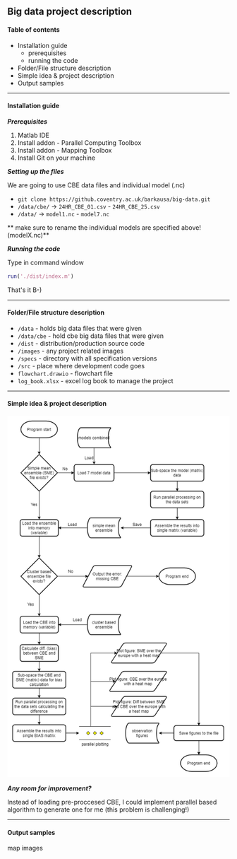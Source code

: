 ## Big data project description

#### Table of contents

-   Installation guide
    -   prerequisites
    -   running the code
-   Folder/File structure description
-   Simple idea & project description
-   Output samples

---

#### Installation guide

**_Prerequisites_**

1. Matlab IDE
2. Install addon - Parallel Computing Toolbox
3. Install addon - Mapping Toolbox
4. Install Git on your machine

**_Setting up the files_**

We are going to use CBE data files and individual model (.nc)

-   `git clone https://github.coventry.ac.uk/barkausa/big-data.git`
-   `/data/cbe/` -> `24HR_CBE_01.csv` - `24HR_CBE_25.csv`
-   `/data/` -> `model1.nc` - `model7.nc`

** make sure to rename the individual models are specified above! (modelX.nc)**

**_Running the code_**

Type in command window

```matlab
run('./dist/index.m')
```

That's it B-)

---

#### Folder/File structure description

-   `/data` - holds big data files that were given
-   `/data/cbe` - hold cbe big data files that were given
-   `/dist` - distribution/production source code
-   `/images` - any project related images
-   `/specs` - directory with all specification versions
-   `/src` - place where development code goes
-   `flowchart.drawio` - flowchart file
-   `log_book.xlsx` - excel log book to manage the project

---

#### Simple idea & project description

![flowchart](/images/flowchart.png)

**_Any room for improvement?_**

Instead of loading pre-proccesed CBE, I could implement parallel based algorithm to generate one for me (this problem is challenging!)

---

#### Output samples

map images
